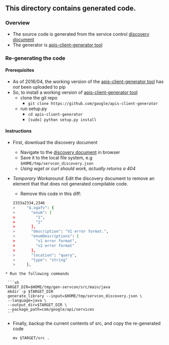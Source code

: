 ## This directory contains generated code.

### Overview
* The source code is generated from the service control [discovery document][1]
* The generator is [apis-client-generator tool][2]

### Re-generating the code

#### Prerequisites
* As of 2016/04, the working version of the [apis-client-generator tool][2] has _not_ been uploaded to pip
* So, to install a working version of [apis-client-generator tool][2]
   * clone the git repo
     * `git clone https://github.com/google/apis-client-generator`
   * run setup.py
     * `cd apis-client-generator`
     * `[sudo] python setup.py install`

#### Instructions
   * First, download the discovery document
     * Navigate to the [discovery document][1] in browser
     * Save it to the local file system, e.g `$HOME/tmp/servcon_discovery.json`
     * _Using wget or curl should work, actually returns a 404_

   * _Temporary Workaround_: Edit the discovery document to remove an element that
     that does not generated compilable code.
     * Remove this code in this diff:
     ```sh
     2333a2334,2346
     >     "$.xgafv": {
     >       "enum": [
     >         "1",
     >         "2"
     >       ],
     >       "description": "V1 error format.",
     >       "enumDescriptions": [
     >         "v1 error format",
     >         "v2 error format"
     >       ],
     >       "location": "query",
     >       "type": "string"
     >     },
     ```

    * Run the following commands

     ```sh                                                                                                                                                                         TARGET_DIR=$HOME/tmp/gen-servcon/src/main/java
     mkdir -p $TARGET_DIR
     generate_library --input=$HOME/tmp/servcon_discovery.json \
     --language=java \
     --output_dir=$TARGET_DIR \
     --package_path=com/google/api/services
     ```

   * Finally, backup the current contents of src, and copy the re-generated code

     ```                                                                                                                                                                           mv src $HOME/tmp/servcon_src_backup
     mv $TARGET/src .
     ```

[1]: https://servicecontrol.googleapis.com/$discovery/rest?version=v1
[2]: https://github.com/google/apis-client-generator
[3]: https://github.com/google/apis-client-generator/issues/17

